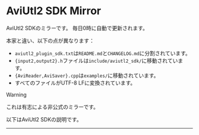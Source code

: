 # AviUtl2 SDK Mirror

AviUtl2 SDKのミラーです。
毎日0時に自動で更新されます。

本家と違い、以下の点が異なります：
- `aviutl2_plugin_sdk.txt`は`README.md`と`CHANGELOG.md`に分割されています。
- `{input2,output2}.h`ファイルは`include/aviutl2_sdk/`に移動されています。
- `{AviReader,AviSaver}.cpp`は`examples/`に移動されています。
- すべてのファイルがUTF-8 LFに変換されています。

> [!WARNING]
> これは有志による非公式のミラーです。

以下はAviUtl2 SDKの説明です。

----
